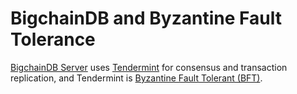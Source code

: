 # BigchainDB and Byzantine Fault Tolerance

[BigchainDB Server](https://docs.bigchaindb.com/projects/server/en/latest/index.html)
uses [Tendermint](https://tendermint.com/)
for consensus and transaction replication,
and Tendermint is [Byzantine Fault Tolerant (BFT)](https://en.wikipedia.org/wiki/Byzantine_fault_tolerance).
